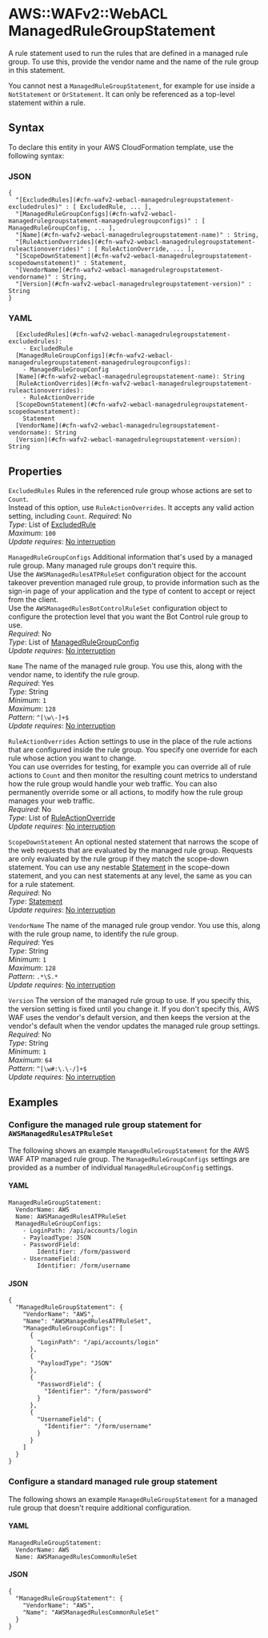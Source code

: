 # AWS::WAFv2::WebACL ManagedRuleGroupStatement<a name="aws-properties-wafv2-webacl-managedrulegroupstatement"></a>

A rule statement used to run the rules that are defined in a managed rule group\. To use this, provide the vendor name and the name of the rule group in this statement\.

You cannot nest a `ManagedRuleGroupStatement`, for example for use inside a `NotStatement` or `OrStatement`\. It can only be referenced as a top\-level statement within a rule\.

## Syntax<a name="aws-properties-wafv2-webacl-managedrulegroupstatement-syntax"></a>

To declare this entity in your AWS CloudFormation template, use the following syntax:

### JSON<a name="aws-properties-wafv2-webacl-managedrulegroupstatement-syntax.json"></a>

```
{
  "[ExcludedRules](#cfn-wafv2-webacl-managedrulegroupstatement-excludedrules)" : [ ExcludedRule, ... ],
  "[ManagedRuleGroupConfigs](#cfn-wafv2-webacl-managedrulegroupstatement-managedrulegroupconfigs)" : [ ManagedRuleGroupConfig, ... ],
  "[Name](#cfn-wafv2-webacl-managedrulegroupstatement-name)" : String,
  "[RuleActionOverrides](#cfn-wafv2-webacl-managedrulegroupstatement-ruleactionoverrides)" : [ RuleActionOverride, ... ],
  "[ScopeDownStatement](#cfn-wafv2-webacl-managedrulegroupstatement-scopedownstatement)" : Statement,
  "[VendorName](#cfn-wafv2-webacl-managedrulegroupstatement-vendorname)" : String,
  "[Version](#cfn-wafv2-webacl-managedrulegroupstatement-version)" : String
}
```

### YAML<a name="aws-properties-wafv2-webacl-managedrulegroupstatement-syntax.yaml"></a>

```
  [ExcludedRules](#cfn-wafv2-webacl-managedrulegroupstatement-excludedrules):
    - ExcludedRule
  [ManagedRuleGroupConfigs](#cfn-wafv2-webacl-managedrulegroupstatement-managedrulegroupconfigs):
    - ManagedRuleGroupConfig
  [Name](#cfn-wafv2-webacl-managedrulegroupstatement-name): String
  [RuleActionOverrides](#cfn-wafv2-webacl-managedrulegroupstatement-ruleactionoverrides):
    - RuleActionOverride
  [ScopeDownStatement](#cfn-wafv2-webacl-managedrulegroupstatement-scopedownstatement):
    Statement
  [VendorName](#cfn-wafv2-webacl-managedrulegroupstatement-vendorname): String
  [Version](#cfn-wafv2-webacl-managedrulegroupstatement-version): String
```

## Properties<a name="aws-properties-wafv2-webacl-managedrulegroupstatement-properties"></a>

`ExcludedRules` <a name="cfn-wafv2-webacl-managedrulegroupstatement-excludedrules"></a>
Rules in the referenced rule group whose actions are set to `Count`\.  
Instead of this option, use `RuleActionOverrides`\. It accepts any valid action setting, including `Count`\.
_Required_: No  
_Type_: List of [ExcludedRule](aws-properties-wafv2-webacl-excludedrule.md)  
_Maximum_: `100`  
_Update requires_: [No interruption](https://docs.aws.amazon.com/AWSCloudFormation/latest/UserGuide/using-cfn-updating-stacks-update-behaviors.html#update-no-interrupt)

`ManagedRuleGroupConfigs` <a name="cfn-wafv2-webacl-managedrulegroupstatement-managedrulegroupconfigs"></a>
Additional information that's used by a managed rule group\. Many managed rule groups don't require this\.  
Use the `AWSManagedRulesATPRuleSet` configuration object for the account takeover prevention managed rule group, to provide information such as the sign\-in page of your application and the type of content to accept or reject from the client\.  
Use the `AWSManagedRulesBotControlRuleSet` configuration object to configure the protection level that you want the Bot Control rule group to use\.  
_Required_: No  
_Type_: List of [ManagedRuleGroupConfig](aws-properties-wafv2-webacl-managedrulegroupconfig.md)  
_Update requires_: [No interruption](https://docs.aws.amazon.com/AWSCloudFormation/latest/UserGuide/using-cfn-updating-stacks-update-behaviors.html#update-no-interrupt)

`Name` <a name="cfn-wafv2-webacl-managedrulegroupstatement-name"></a>
The name of the managed rule group\. You use this, along with the vendor name, to identify the rule group\.  
_Required_: Yes  
_Type_: String  
_Minimum_: `1`  
_Maximum_: `128`  
_Pattern_: `^[\w\-]+$`  
_Update requires_: [No interruption](https://docs.aws.amazon.com/AWSCloudFormation/latest/UserGuide/using-cfn-updating-stacks-update-behaviors.html#update-no-interrupt)

`RuleActionOverrides` <a name="cfn-wafv2-webacl-managedrulegroupstatement-ruleactionoverrides"></a>
Action settings to use in the place of the rule actions that are configured inside the rule group\. You specify one override for each rule whose action you want to change\.  
You can use overrides for testing, for example you can override all of rule actions to `Count` and then monitor the resulting count metrics to understand how the rule group would handle your web traffic\. You can also permanently override some or all actions, to modify how the rule group manages your web traffic\.  
_Required_: No  
_Type_: List of [RuleActionOverride](aws-properties-wafv2-webacl-ruleactionoverride.md)  
_Update requires_: [No interruption](https://docs.aws.amazon.com/AWSCloudFormation/latest/UserGuide/using-cfn-updating-stacks-update-behaviors.html#update-no-interrupt)

`ScopeDownStatement` <a name="cfn-wafv2-webacl-managedrulegroupstatement-scopedownstatement"></a>
An optional nested statement that narrows the scope of the web requests that are evaluated by the managed rule group\. Requests are only evaluated by the rule group if they match the scope\-down statement\. You can use any nestable [Statement](https://docs.aws.amazon.com/AWSCloudFormation/latest/UserGuide/aws-properties-wafv2-webacl-notstatement.html#cfn-wafv2-webacl-notstatement-statement) in the scope\-down statement, and you can nest statements at any level, the same as you can for a rule statement\.  
_Required_: No  
_Type_: [Statement](aws-properties-wafv2-webacl-statement.md)  
_Update requires_: [No interruption](https://docs.aws.amazon.com/AWSCloudFormation/latest/UserGuide/using-cfn-updating-stacks-update-behaviors.html#update-no-interrupt)

`VendorName` <a name="cfn-wafv2-webacl-managedrulegroupstatement-vendorname"></a>
The name of the managed rule group vendor\. You use this, along with the rule group name, to identify the rule group\.  
_Required_: Yes  
_Type_: String  
_Minimum_: `1`  
_Maximum_: `128`  
_Pattern_: `.*\S.*`  
_Update requires_: [No interruption](https://docs.aws.amazon.com/AWSCloudFormation/latest/UserGuide/using-cfn-updating-stacks-update-behaviors.html#update-no-interrupt)

`Version` <a name="cfn-wafv2-webacl-managedrulegroupstatement-version"></a>
The version of the managed rule group to use\. If you specify this, the version setting is fixed until you change it\. If you don't specify this, AWS WAF uses the vendor's default version, and then keeps the version at the vendor's default when the vendor updates the managed rule group settings\.  
_Required_: No  
_Type_: String  
_Minimum_: `1`  
_Maximum_: `64`  
_Pattern_: `^[\w#:\.\-/]+$`  
_Update requires_: [No interruption](https://docs.aws.amazon.com/AWSCloudFormation/latest/UserGuide/using-cfn-updating-stacks-update-behaviors.html#update-no-interrupt)

## Examples<a name="aws-properties-wafv2-webacl-managedrulegroupstatement--examples"></a>

### Configure the managed rule group statement for `AWSManagedRulesATPRuleSet`<a name="aws-properties-wafv2-webacl-managedrulegroupstatement--examples--Configure_the_managed_rule_group_statement_for_AWSManagedRulesATPRuleSet_"></a>

The following shows an example `ManagedRuleGroupStatement` for the AWS WAF ATP managed rule group\. The `ManagedRuleGroupConfigs` settings are provided as a number of individual `ManagedRuleGroupConfig` settings\.

#### YAML<a name="aws-properties-wafv2-webacl-managedrulegroupstatement--examples--Configure_the_managed_rule_group_statement_for_AWSManagedRulesATPRuleSet_--yaml"></a>

```
ManagedRuleGroupStatement:
  VendorName: AWS
  Name: AWSManagedRulesATPRuleSet
  ManagedRuleGroupConfigs:
    - LoginPath: /api/accounts/login
    - PayloadType: JSON
    - PasswordField:
        Identifier: /form/password
    - UsernameField:
        Identifier: /form/username
```

#### JSON<a name="aws-properties-wafv2-webacl-managedrulegroupstatement--examples--Configure_the_managed_rule_group_statement_for_AWSManagedRulesATPRuleSet_--json"></a>

```
{
  "ManagedRuleGroupStatement": {
    "VendorName": "AWS",
    "Name": "AWSManagedRulesATPRuleSet",
    "ManagedRuleGroupConfigs": [
      {
        "LoginPath": "/api/accounts/login"
      },
      {
        "PayloadType": "JSON"
      },
      {
        "PasswordField": {
          "Identifier": "/form/password"
        }
      },
      {
        "UsernameField": {
          "Identifier": "/form/username"
        }
      }
    ]
  }
}
```

### Configure a standard managed rule group statement<a name="aws-properties-wafv2-webacl-managedrulegroupstatement--examples--Configure_a_standard_managed_rule_group_statement_"></a>

The following shows an example `ManagedRuleGroupStatement` for a managed rule group that doesn't require additional configuration\.

#### YAML<a name="aws-properties-wafv2-webacl-managedrulegroupstatement--examples--Configure_a_standard_managed_rule_group_statement_--yaml"></a>

```
ManagedRuleGroupStatement:
  VendorName: AWS
  Name: AWSManagedRulesCommonRuleSet
```

#### JSON<a name="aws-properties-wafv2-webacl-managedrulegroupstatement--examples--Configure_a_standard_managed_rule_group_statement_--json"></a>

```
{
  "ManagedRuleGroupStatement": {
    "VendorName": "AWS",
    "Name": "AWSManagedRulesCommonRuleSet"
  }
}
```
